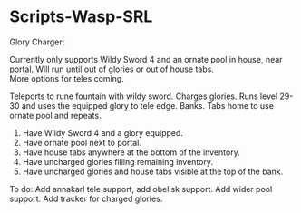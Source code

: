 # Scripts-Wasp-SRL

Glory Charger:

Currently only supports Wildy Sword 4 and an ornate pool in house, near portal. Will run until out of glories or out of house tabs.  
More options for teles coming.

Teleports to rune fountain with wildy sword. Charges glories. Runs level 29-30 and uses the equipped glory to tele edge. Banks. Tabs home to use ornate pool and repeats. 

1. Have Wildy Sword 4 and a glory equipped.
2. Have ornate pool next to portal. 
3. Have house tabs anywhere at the bottom of the inventory.
4. Have uncharged glories filling remaining inventory. 
5. Have uncharged glories and house tabs visible at the top of the bank.

To do:
Add annakarl tele support, add obelisk support.
Add wider pool support.
Add tracker for charged glories.
